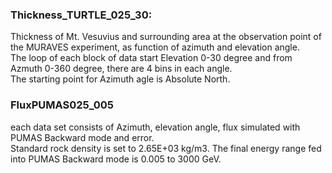 ### Thickness_TURTLE_025_30:
Thickness of Mt. Vesuvius and surrounding area at the observation point of the MURAVES experiment, as function of azimuth and elevation angle. \
The loop of each block of data start Elevation 0-30 degree and from Azmuth 0-360 degree, there are 4 bins in each angle. \
The starting point for Azimuth agle is Absolute North.

### FluxPUMAS025_005
each data set consists of Azimuth, elevation angle, flux simulated with PUMAS Backward mode and error. \
Standard rock density is set to 2.65E+03 kg/m3. The final energy range fed into PUMAS Backward mode is 0.005 to 3000 GeV.

